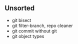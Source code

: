 ## Unsorted

* git bisect
* git filter-branch, repo cleaner
* git commit without git
* git object types
